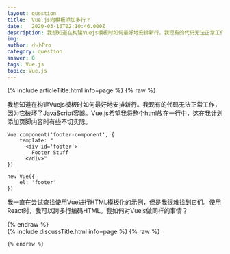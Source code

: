 ```yaml
---
layout: question
title:  Vue.js向模板添加多行？
date:   2020-03-16T02:10:46.000Z
description: 我想知道在构建Vuejs模板时如何最好地安排新行。我现有的代码无法正常工作，因为它破坏了JavaScript容器。Vue.js希望我将整个html放在一行...
img: 
author: 小小Pro
category: question
answer: 0
tags: Vue.js
topic: Vue.js
---
```

<div class="article-root">
  <div class="article">
    {% include articleTitle.html info=page %}
    {% raw %}
    <div class="article-content"><p><font style="vertical-align: inherit;"><font style="vertical-align: inherit;">我想知道在构建Vuejs模板时如何最好地安排新行。</font><font style="vertical-align: inherit;">我现有的代码无法正常工作，因为它破坏了JavaScript容器。</font><font style="vertical-align: inherit;">Vue.js希望我将整个html放在一行中，这在我计划添加页脚内容时有些不切实际。</font></font></p>

<pre><code>Vue.component('footer-component', {<font></font>
    template: "<font></font>
      &lt;div id='footer'&gt;<font></font>
        Footer Stuff<font></font>
      &lt;/div&gt;"<font></font>
})<font></font>
<font></font>
new Vue({<font></font>
    el: 'footer'<font></font>
})<font></font>
</code></pre>

<p><font style="vertical-align: inherit;"><font style="vertical-align: inherit;">我一直在尝试查找使用Vue进行HTML模板化的示例，但是我很难找到它们。</font><font style="vertical-align: inherit;">使用React时，我可以跨多行编码HTML。</font><font style="vertical-align: inherit;">我如何对Vuejs做同样的事情？</font></font></p></div>
    {% endraw %}
  </div>

  <div class="discuss-wrapper">
    {% include discussTitle.html info=page %}
    {% raw %}
    
    {% endraw %}
  </div>
<div>
